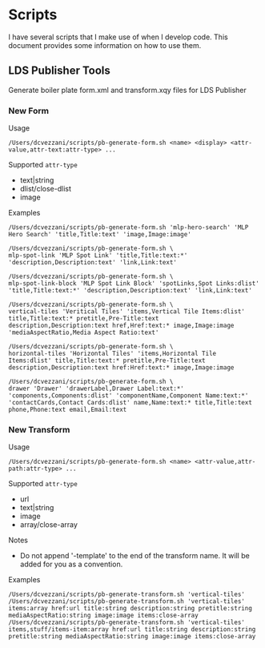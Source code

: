 # Scripts

I have several scripts that I make use of when I develop code.  This document provides some information on how to use them.

## LDS Publisher Tools

Generate boiler plate form.xml and transform.xqy files for LDS Publisher

### New Form

Usage
```
/Users/dcvezzani/scripts/pb-generate-form.sh <name> <display> <attr-value,attr-text:attr-type> ...
```

Supported `attr-type`
* text|string
* dlist/close-dlist
* image

Examples
```
/Users/dcvezzani/scripts/pb-generate-form.sh 'mlp-hero-search' 'MLP Hero Search' 'title,Title:text' 'image,Image:image'

/Users/dcvezzani/scripts/pb-generate-form.sh \
mlp-spot-link 'MLP Spot Link' 'title,Title:text:*' 'description,Description:text' 'link,Link:text'

/Users/dcvezzani/scripts/pb-generate-form.sh \
mlp-spot-link-block 'MLP Spot Link Block' 'spotLinks,Spot Links:dlist' 'title,Title:text:*' 'description,Description:text' 'link,Link:text'

/Users/dcvezzani/scripts/pb-generate-form.sh \
vertical-tiles 'Veritical Tiles' 'items,Vertical Tile Items:dlist' title,Title:text:* pretitle,Pre-Title:text description,Description:text href,Href:text:* image,Image:image 'mediaAspectRatio,Media Aspect Ratio:text'

/Users/dcvezzani/scripts/pb-generate-form.sh \
horizontal-tiles 'Horizontal Tiles' 'items,Horizontal Tile Items:dlist' title,Title:text:* pretitle,Pre-Title:text description,Description:text href:Href:text:* image,Image:image

/Users/dcvezzani/scripts/pb-generate-form.sh \
drawer 'Drawer' 'drawerLabel,Drawer Label:text:*' 'components,Components:dlist' 'componentName,Component Name:text:*' 'contactCards,Contact Cards:dlist' name,Name:text:* title,Title:text phone,Phone:text email,Email:text
```

### New Transform

Usage
```
/Users/dcvezzani/scripts/pb-generate-form.sh <name> <attr-value,attr-path:attr-type> ...
```

Supported `attr-type`
* url
* text|string
* image
* array/close-array

Notes
* Do not append '-template' to the end of the transform name.  It will be added for you as a convention.

Examples
```
/Users/dcvezzani/scripts/pb-generate-transform.sh 'vertical-tiles'
/Users/dcvezzani/scripts/pb-generate-transform.sh 'vertical-tiles' items:array href:url title:string description:string pretitle:string mediaAspectRatio:string image:image items:close-array
/Users/dcvezzani/scripts/pb-generate-transform.sh 'vertical-tiles' items,stuff/items-item:array href:url title:string description:string pretitle:string mediaAspectRatio:string image:image items:close-array
```
